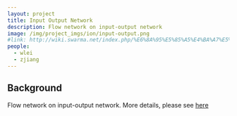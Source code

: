 ```yaml
---
layout: project 
title: Input Output Network
description: Flow network on input-output network
image: /img/project_imgs/ion/input-output.png
#link: http://wiki.swarma.net/index.php/%E6%8A%95%E5%85%A5%E4%BA%A7%E5%87%BA%E6%B5%81%E7%BD%91%E7%BB%9C
people:
  - wlei
  - zjiang
---
```


## Background
Flow network on input-output network. More details, please see [here](http://wiki.swarma.net/index.php/%E6%8A%95%E5%85%A5%E4%BA%A7%E5%87%BA%E6%B5%81%E7%BD%91%E7%BB%9C
)
